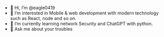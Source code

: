 - 👋 Hi, I’m @eagle0419
- 👀 I’m interested in Mobile & web development with modern technology such as React, node and so on.
- 🌱 I’m currently learning network Security and ChatGPT with python.
- 💞️ Ask me about your troubles

<!---
eagle0419/eagle0419 is a ✨ special ✨ repository because its `README.md` (this file) appears on your GitHub profile.
You can click the Preview link to take a look at your changes.
--->
